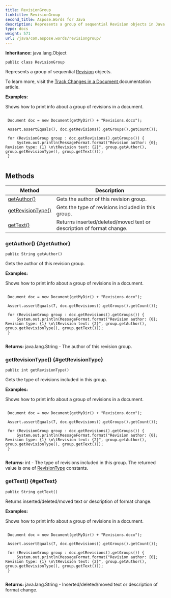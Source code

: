 ```yaml
---
title: RevisionGroup
linktitle: RevisionGroup
second_title: Aspose.Words for Java
description: Represents a group of sequential Revision objects in Java.
type: docs
weight: 571
url: /java/com.aspose.words/revisiongroup/
---
```


**Inheritance:**
java.lang.Object
```
public class RevisionGroup
```

Represents a group of sequential [Revision](../../com.aspose.words/revision/) objects.

To learn more, visit the [ Track Changes in a Document ][Track Changes in a Document] documentation article.

 **Examples:** 

Shows how to print info about a group of revisions in a document.

```

 Document doc = new Document(getMyDir() + "Revisions.docx");

 Assert.assertEquals(7, doc.getRevisions().getGroups().getCount());

 for (RevisionGroup group : doc.getRevisions().getGroups()) {
     System.out.println(MessageFormat.format("Revision author: {0}; Revision type: {1} \n\tRevision text: {2}", group.getAuthor(), group.getRevisionType(), group.getText()));
 }
 
```


[Track Changes in a Document]: https://docs.aspose.com/words/java/track-changes-in-a-document/
## Methods

| Method | Description |
| --- | --- |
| [getAuthor()](#getAuthor) | Gets the author of this revision group. |
| [getRevisionType()](#getRevisionType) | Gets the type of revisions included in this group. |
| [getText()](#getText) | Returns inserted/deleted/moved text or description of format change. |
### getAuthor() {#getAuthor}
```
public String getAuthor()
```


Gets the author of this revision group.

 **Examples:** 

Shows how to print info about a group of revisions in a document.

```

 Document doc = new Document(getMyDir() + "Revisions.docx");

 Assert.assertEquals(7, doc.getRevisions().getGroups().getCount());

 for (RevisionGroup group : doc.getRevisions().getGroups()) {
     System.out.println(MessageFormat.format("Revision author: {0}; Revision type: {1} \n\tRevision text: {2}", group.getAuthor(), group.getRevisionType(), group.getText()));
 }
 
```

**Returns:**
java.lang.String - The author of this revision group.
### getRevisionType() {#getRevisionType}
```
public int getRevisionType()
```


Gets the type of revisions included in this group.

 **Examples:** 

Shows how to print info about a group of revisions in a document.

```

 Document doc = new Document(getMyDir() + "Revisions.docx");

 Assert.assertEquals(7, doc.getRevisions().getGroups().getCount());

 for (RevisionGroup group : doc.getRevisions().getGroups()) {
     System.out.println(MessageFormat.format("Revision author: {0}; Revision type: {1} \n\tRevision text: {2}", group.getAuthor(), group.getRevisionType(), group.getText()));
 }
 
```

**Returns:**
int - The type of revisions included in this group. The returned value is one of [RevisionType](../../com.aspose.words/revisiontype/) constants.
### getText() {#getText}
```
public String getText()
```


Returns inserted/deleted/moved text or description of format change.

 **Examples:** 

Shows how to print info about a group of revisions in a document.

```

 Document doc = new Document(getMyDir() + "Revisions.docx");

 Assert.assertEquals(7, doc.getRevisions().getGroups().getCount());

 for (RevisionGroup group : doc.getRevisions().getGroups()) {
     System.out.println(MessageFormat.format("Revision author: {0}; Revision type: {1} \n\tRevision text: {2}", group.getAuthor(), group.getRevisionType(), group.getText()));
 }
 
```

**Returns:**
java.lang.String - Inserted/deleted/moved text or description of format change.
